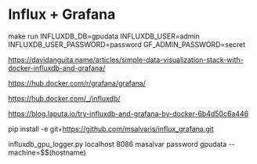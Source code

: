 # Influx + Grafana

make run INFLUXDB_DB=gpudata INFLUXDB_USER=admin INFLUXDB_USER_PASSWORD=password GF_ADMIN_PASSWORD=secret


https://davidanguita.name/articles/simple-data-visualization-stack-with-docker-influxdb-and-grafana/

https://hub.docker.com/r/grafana/grafana/

https://hub.docker.com/_/influxdb/

https://blog.laputa.io/try-influxdb-and-grafana-by-docker-6b4d50c6a446

pip install -e git+https://github.com/msalvaris/influx_grafana.git

influxdb_gpu_logger.py localhost 8086 masalvar password gpudata --machine=$$(hostname)
